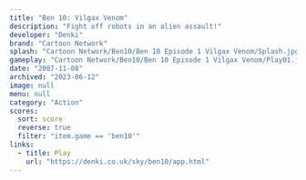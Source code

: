 ```yaml
---
title: "Ben 10: Vilgax Venom"
description: "Fight off robots in an alien assault!"
developer: "Denki"
brand: "Cartoon Network"
splash: "Cartoon Network/Ben10/Ben 10 Episode 1 Vilgax Venom/Splash.jpg"
gameplay: "Cartoon Network/Ben10/Ben 10 Episode 1 Vilgax Venom/Play01.jpg"
date: "2007-11-08"
archived: "2023-06-12"
image: null
menu: null
category: "Action"
scores:
  sort: score
  reverse: true
  filter: "item.game == 'ben10'"
links:
  - title: Play
    url: "https://denki.co.uk/sky/ben10/app.html"
---
```

